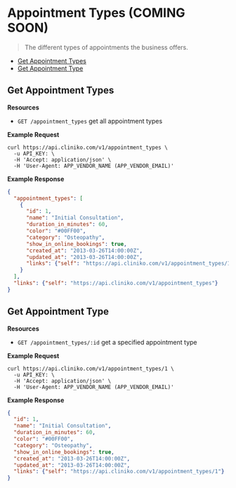 Appointment Types (COMING SOON)
============
> The different types of appointments the business offers.

* [Get Appointment Types](#get-appointment-types "This will return all appointment types.")
* [Get Appointment Type](#get-appointment-type "This will return a specified appointment type.")

Get Appointment Types
----------------

**Resources**
* ```GET /appointment_types``` get all appointment types

**Example Request**
```shell
curl https://api.cliniko.com/v1/appointment_types \
  -u API_KEY: \
  -H 'Accept: application/json' \
  -H 'User-Agent: APP_VENDOR_NAME (APP_VENDOR_EMAIL)'
```

**Example Response**
```json
{
  "appointment_types": [
    {
      "id": 1,
      "name": "Initial Consultation",
      "duration_in_minutes": 60,
      "color": "#00FF00",
      "category": "Osteopathy",
      "show_in_online_bookings": true,
      "created_at": "2013-03-26T14:00:00Z",
      "updated_at": "2013-03-26T14:00:00Z",
      "links": {"self": "https://api.cliniko.com/v1/appointment_types/1"}
    }
  ],
  "links": {"self": "https://api.cliniko.com/v1/appointment_types"}
}
```

Get Appointment Type
------------

**Resources**
* ```GET /appointment_types/:id``` get a specified appointment type

**Example Request**
```shell
curl https://api.cliniko.com/v1/appointment_types/1 \
  -u API_KEY: \
  -H 'Accept: application/json' \
  -H 'User-Agent: APP_VENDOR_NAME (APP_VENDOR_EMAIL)'
```

**Example Response**
```json
{
  "id": 1,
  "name": "Initial Consultation",
  "duration_in_minutes": 60,
  "color": "#00FF00",
  "category": "Osteopathy",
  "show_in_online_bookings": true,
  "created_at": "2013-03-26T14:00:00Z",
  "updated_at": "2013-03-26T14:00:00Z",
  "links": {"self": "https://api.cliniko.com/v1/appointment_types/1"}
}
```
